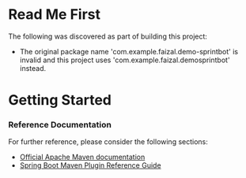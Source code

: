 # Read Me First
The following was discovered as part of building this project:

* The original package name 'com.example.faizal.demo-sprintbot' is invalid and this project uses 'com.example.faizal.demosprintbot' instead.

# Getting Started

### Reference Documentation
For further reference, please consider the following sections:

* [Official Apache Maven documentation](https://maven.apache.org/guides/index.html)
* [Spring Boot Maven Plugin Reference Guide](https://docs.spring.io/spring-boot/docs/2.2.5.RELEASE/maven-plugin/)

